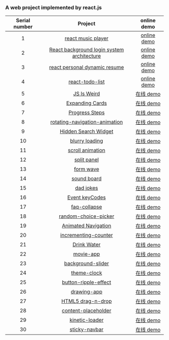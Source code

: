 
### A web project implemented by react.js

| Serial number |                                            Project                                            |                                online demo                                 |
| :--: | :-------------------------------------------------------------------------------------------: | :----------------------------------------------------------------------: |
|  1   | [react music player](https://github.com/eveningwater/my-web-projects/tree/master/react/1/) | [online demo](https://www.eveningwater.com/my-web-projects/react/1/) |
|  2   | [React background login system architecture](https://github.com/eveningwater/my-web-projects/tree/master/react/2/) | [online demo](https://www.eveningwater.com/my-web-projects/react/2/) |
|  3   | [react personal dynamic resume](https://github.com/eveningwater/my-web-projects/tree/master/react/3/) | [online demo](https://www.eveningwater.com/my-web-projects/react/3/) |
|  4   | [react-todo-list](https://github.com/eveningwater/my-web-projects/tree/master/react/4/) | [online demo](https://www.eveningwater.com/my-web-projects/react/4/) |
|  5   | [JS Is Weird](https://github.com/eveningwater/my-web-projects/tree/master/react/5/) | [在线 demo](https://www.eveningwater.com/my-web-projects/react/5/) |
|  6   | [Expanding Cards](https://github.com/eveningwater/my-web-projects/tree/master/react/6/) | [在线 demo](https://www.eveningwater.com/my-web-projects/react/6/) |
|  7   | [Progress Steps](https://github.com/eveningwater/my-web-projects/tree/master/react/7/) | [在线 demo](https://www.eveningwater.com/my-web-projects/react/7/) |
|  8   | [rotating-navigation-animation](https://github.com/eveningwater/my-web-projects/tree/master/react/8/) | [在线 demo](https://www.eveningwater.com/my-web-projects/react/8/) |
|  9   | [Hidden Search Widget](https://github.com/eveningwater/my-web-projects/tree/master/react/9/) | [在线 demo](https://www.eveningwater.com/my-web-projects/react/9/) |
|  10   | [blurry loading](https://github.com/eveningwater/my-web-projects/tree/master/react/10/) | [在线 demo](https://www.eveningwater.com/my-web-projects/react/10/) |
|  11   | [scroll animation](https://github.com/eveningwater/my-web-projects/tree/master/react/11/) | [在线 demo](https://www.eveningwater.com/my-web-projects/react/11/) |
|  12   | [split panel](https://github.com/eveningwater/my-web-projects/tree/master/react/12/) | [在线 demo](https://www.eveningwater.com/my-web-projects/react/12/) |
|  13   | [form wave](https://github.com/eveningwater/my-web-projects/tree/master/react/13/) | [在线 demo](https://www.eveningwater.com/my-web-projects/react/13/) |
|  14   | [sound board](https://github.com/eveningwater/my-web-projects/tree/master/react/14/) | [在线 demo](https://www.eveningwater.com/my-web-projects/react/14/) |
|  15   | [dad jokes](https://github.com/eveningwater/my-web-projects/tree/master/react/15/) | [在线 demo](https://www.eveningwater.com/my-web-projects/react/15/) |
|  16   | [Event keyCodes](https://github.com/eveningwater/my-web-projects/tree/master/react/16/) | [在线 demo](https://www.eveningwater.com/my-web-projects/react/16/) |
|  17   | [faq-collapse](https://github.com/eveningwater/my-web-projects/tree/master/react/17/) | [在线 demo](https://www.eveningwater.com/my-web-projects/react/17/) |
|  18   | [random-choice-picker](https://github.com/eveningwater/my-web-projects/tree/master/react/18/) | [在线 demo](https://www.eveningwater.com/my-web-projects/react/18/) |
|  19   | [Animated Navigation](https://github.com/eveningwater/my-web-projects/tree/master/react/19/) | [在线 demo](https://www.eveningwater.com/my-web-projects/react/19/) |
|  20   | [incrementing-counter](https://github.com/eveningwater/my-web-projects/tree/master/react/20/) | [在线 demo](https://www.eveningwater.com/my-web-projects/react/20/) |
|  21   | [Drink Water](https://github.com/eveningwater/my-web-projects/tree/master/react/21/) | [在线 demo](https://www.eveningwater.com/my-web-projects/react/21/) |
|  22   | [movie-app](https://github.com/eveningwater/my-web-projects/tree/master/react/22/) | [在线 demo](https://www.eveningwater.com/my-web-projects/react/22/) |
|  23   | [background-slider](https://github.com/eveningwater/my-web-projects/tree/master/react/23/) | [在线 demo](https://www.eveningwater.com/my-web-projects/react/23/) |
|  24   | [theme-clock](https://github.com/eveningwater/my-web-projects/tree/master/react/24/) | [在线 demo](https://www.eveningwater.com/my-web-projects/react/24/) |
|  25   | [button-ripple-effect](https://github.com/eveningwater/my-web-projects/tree/master/react/25/) | [在线 demo](https://www.eveningwater.com/my-web-projects/react/25/) |
|  26   | [drawing-app](https://github.com/eveningwater/my-web-projects/tree/master/react/26/) | [在线 demo](https://www.eveningwater.com/my-web-projects/react/26/) |
|  27   | [HTML5 drag-n-drop](https://github.com/eveningwater/my-web-projects/tree/master/react/27/) | [在线 demo](https://www.eveningwater.com/my-web-projects/react/27/) |
|  28   | [content-placeholder](https://github.com/eveningwater/my-web-projects/tree/master/react/28/) | [在线 demo](https://www.eveningwater.com/my-web-projects/react/28/) |
|  29   | [kinetic-loader](https://github.com/eveningwater/my-web-projects/tree/master/react/29/) | [在线 demo](https://www.eveningwater.com/my-web-projects/react/29/) |
|  30   | [sticky-navbar](https://github.com/eveningwater/my-web-projects/tree/master/react/30/) | [在线 demo](https://www.eveningwater.com/my-web-projects/react/30/) |